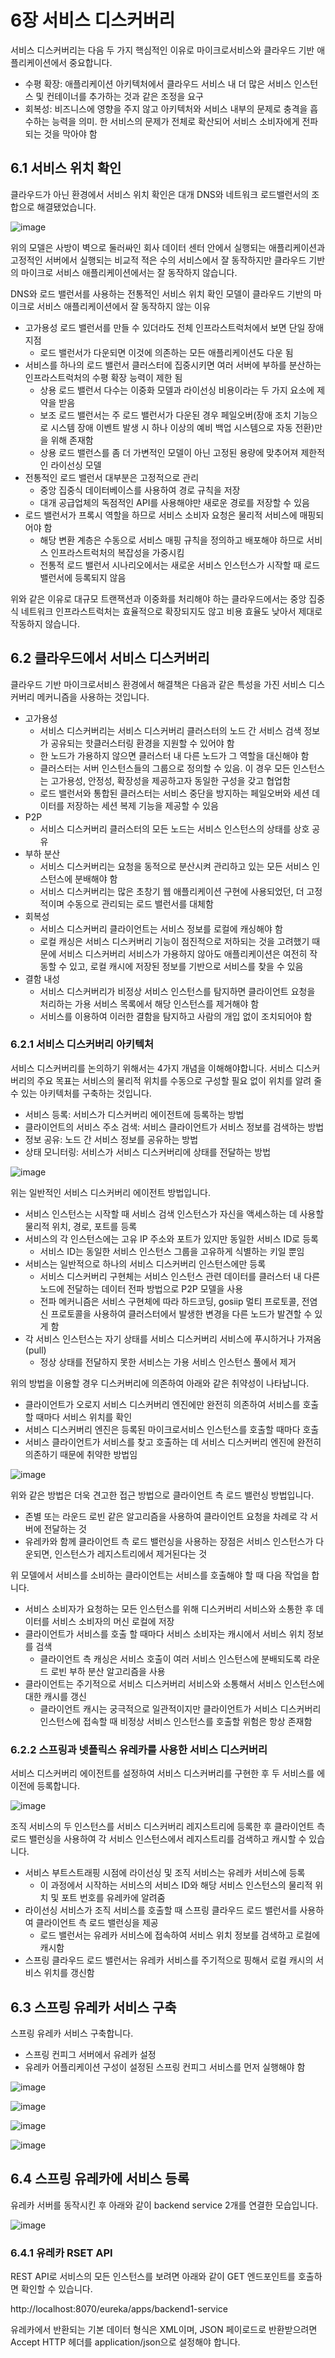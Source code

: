 # 6장 서비스 디스커버리

서비스 디스커버리는 다음 두 가지 핵심적인 이유로 마이크로서비스와 클라우드 기반 애플리케이션에서 중요합니다.

- 수평 확장: 애플리케이션 아키텍처에서 클라우드 서비스 내 더 많은 서비스 인스턴스 및 컨테이너를 추가하는 것과 같은 조정을 요구
- 회복성: 비즈니스에 영향을 주지 않고 아키텍처와 서비스 내부의 문제로 충격을 흡수하는 능력을 의미. 한 서비스의 문제가 전체로 확산되어 서비스 소비자에게 전파되는 것을 막아야 함

## 6.1 서비스 위치 확인

클라우드가 아닌 환경에서 서비스 위치 확인은 대개 DNS와 네트워크 로드밸런서의 조합으로 해결됐었습니다.

![image](./images/chapter6/image01.webp)

위의 모델은 사방이 벽으로 둘러싸인 회사 데이터 센터 안에서 실행되는 애플리케이션과 고정적인 서버에서 실행되는 비교적 적은 수의 서비스에서 잘 동작하지만 클라우드 기반의 마이크로
서비스 애플리케이션에서는 잘 동작하지 않습니다.

DNS와 로드 밸런서를 사용하는 전통적인 서비스 위치 확인 모델이 클라우드 기반의 마이크로 서비스 애플리케이션에서 잘 동작하지 않는 이유

- 고가용성 로드 밸런서를 만들 수 있더라도 전체 인프라스트럭처에서 보면 단일 장애 지점
  - 로드 밸런서가 다운되면 이것에 의존하는 모든 애플리케이션도 다운 됨
- 서비스를 하나의 로드 밸런서 클러스터에 집중시키면 여러 서버에 부하를 분산하는 인프라스트럭처의 수평 확장 능력이 제한 됨
  - 상용 로드 밸런서 다수는 이중화 모델과 라이선싱 비용이라는 두 가지 요소에 제약을 받음
  - 보조 로드 밸런서는 주 로드 밸런서가 다운된 경우 페일오버(장애 조치 기능으로 시스템 장애 이벤트 발생 시 하나 이상의 예비 백업 시스템으로 자동 전환)만을 위해 존재함
  - 상용 로드 밸런스를 좀 더 가변적인 모델이 아닌 고정된 용량에 맞추어져 제한적인 라이선싱 모델
- 전통적인 로드 밸런서 대부분은 고정적으로 관리
  - 중앙 집중식 데이터베이스를 사용하여 경로 규칙을 저장
  - 대개 공급업체의 독점적인 API를 사용해야만 새로운 경로를 저장할 수 있음
- 로드 밸런서가 프록시 역할을 하므로 서비스 소비자 요청은 물리적 서비스에 매핑되어야 함
  - 해당 변환 계층은 수동으로 서비스 매핑 규칙을 정의하고 배포해야 하므로 서비스 인프라스트럭처의 복잡성을 가중시킴
  - 전통적 로드 밸런서 시나리오에서는 새로운 서비스 인스턴스가 시작할 때 로드 밸런서에 등록되지 않음

위와 같은 이유로 대규모 트랜잭션과 이중화를 처리해야 하는 클라우드에서는 중앙 집중식 네트워크 인프라스트럭처는 효율적으로 확장되지도 않고 비용 효율도 낮아서 제대로 작동하지 않습니다.

## 6.2 클라우드에서 서비스 디스커버리

클라우드 기반 마이크로서비스 환경에서 해결책은 다음과 같은 특성을 가진 서비스 디스커버리 메커니즘을 사용하는 것입니다.

- 고가용성
  - 서비스 디스커버리는 서비스 디스커버리 클러스터의 노드 간 서비스 검색 정보가 공유되는 핫클러스터링 환경을 지원할 수 있어야 함
  - 한 노드가 가용하지 않으면 클러스터 내 다른 노드가 그 역할을 대신해야 함
  - 클러스터는 서버 인스턴스들의 그룹으로 정의할 수 있음. 이 경우 모든 인스턴스는 고가용성, 안정성, 확장성을 제공하고자 동일한 구성을 갖고 협업함
  - 로드 밸런서와 통합된 클러스터는 서비스 중단을 방지하는 페일오버와 세션 데이터를 저장하는 세션 복제 기능을 제공할 수 있음
- P2P
  - 서비스 디스커버리 클러스터의 모든 노드는 서비스 인스턴스의 상태를 상호 공유
- 부하 분산
  - 서비스 디스커버리는 요청을 동적으로 분산시켜 관리하고 있는 모든 서비스 인스턴스에 분배해야 함
  - 서비스 디스커버리는 많은 초창기 웹 애플리케이션 구현에 사용되었던, 더 고정적이며 수동으로 관리되는 로드 밸런서를 대체함
- 회복성
  - 서비스 디스커버리 클라이언트는 서비스 정보를 로컬에 캐싱해야 함
  - 로컬 캐싱은 서비스 디스커버리 기능이 점진적으로 저하되는 것을 고려했기 때문에 서비스 디스커버리 서비스가 가용하지 않아도 애플리케이션은 여전히 작동할 수 있고,
    로컬 캐시에 저장된 정보를 기반으로 서비스를 찾을 수 있음
- 결함 내성
  - 서비스 디스커버리가 비정상 서비스 인스턴스를 탐지하면 클라이언트 요청을 처리하는 가용 서비스 목록에서 해당 인스턴스를 제거해야 함
  - 서비스를 이용하여 이러한 결함을 탐지하고 사람의 개입 없이 조치되어야 함

### 6.2.1 서비스 디스커버리 아키텍처

서비스 디스커버리를 논의하기 위해서는 4가지 개념을 이해해야합니다.
서비스 디스커버리의 주요 목표는 서비스의 물리적 위치를 수동으로 구성할 필요 없이 위치를 알려 줄 수 있는 아키텍처를 구축하는 것입니다.

- 서비스 등록: 서비스가 디스커버리 에이전트에 등록하는 방법
- 클라이언트의 서비스 주소 검색: 서비스 클라이언트가 서비스 정보를 검색하는 방법
- 정보 공유: 노드 간 서비스 정보를 공유하는 방법
- 상태 모니터링: 서비스가 서비스 디스커버리에 상태를 전달하는 방법

![image](./images/chapter6/image02.webp)

위는 일반적인 서비스 디스커버리 에이전트 방법입니다.

- 서비스 인스턴스는 시작할 때 서비스 검색 인스턴스가 자신을 액세스하는 데 사용할 물리적 위치, 경로, 포트를 등록
- 서비스의 각 인스턴스에는 고유 IP 주소와 포트가 있지만 동일한 서비스 ID로 등록
  - 서비스 ID는 동일한 서비스 인스턴스 그룹을 고유하게 식별하는 키일 뿐임
- 서비스는 일반적으로 하나의 서비스 디스커버리 인스턴스에만 등록
  - 서비스 디스커버리 구현체는 서비스 인스턴스 관련 데이터를 클러스터 내 다른 노드에 전달하는 데이터 전파 방법으로 P2P 모델을 사용
  - 전파 메커니즘은 서비스 구현체에 따라 하드코딩, gosiip 멀티 프로토콜, 전염신 프로토콜을 사용하여 클러스터에서 발생한 변경을 다른 노드가 발견할 수 있게 함
- 각 서비스 인스턴스는 자기 상태를 서비스 디스커버리 서비스에 푸시하거나 가져옴(pull)
  - 정상 상태를 전달하지 못한 서비스는 가용 서비스 인스턴스 풀에서 제거

위의 방법을 이용할 경우 디스커버리에 의존하여 아래와 같은 취약성이 나타납니다.

- 클라이언트가 오로지 서비스 디스커버리 엔진에만 완전히 의존하여 서비스를 호출할 때마다 서비스 위치를 확인
- 서비스 디스커버리 엔진은 등록된 마이크로서비스 인스턴스를 호출할 때마다 호출
- 서비스 클라이언트가 서비스를 찾고 호출하는 데 서비스 디스커버리 엔진에 완전히 의존하기 때문에 취약한 방법임

![image](./images/chapter6/image03.webp)

위와 같은 방법은 더욱 견고한 접근 방법으로 클라이언트 측 로드 밸런싱 방법입니다.

- 존별 또는 라운드 로빈 같은 알고리즘을 사용하여 클라이언트 요청을 차례로 각 서버에 전달하는 것
- 유레카와 함께 클라이언트 측 로드 밸런싱을 사용하는 장점은 서비스 인스턴스가 다운되면, 인스턴스가 레지스트리에서 제거된다는 것

위 모델에서 서비스를 소비하는 클라이언트는 서비스를 호출해야 할 때 다음 작업을 합니다.

- 서비스 소비자가 요청하는 모든 인스턴스를 위해 디스커버리 서비스와 소통한 후 데이터를 서비스 소비자의 머신 로컬에 저장
- 클라이언트가 서비스를 호출 할 때마다 서비스 소비자는 캐시에서 서비스 위치 정보를 검색
  - 클라이언트 측 캐싱은 서비스 호출이 여러 서비스 인스턴스에 분배되도록 라운드 로빈 부하 분산 알고리즘을 사용
- 클라이언트는 주기적으로 서비스 디스커버리 서비스와 소통해서 서비스 인스턴스에 대한 캐시를 갱신
  - 클라이언트 캐시는 궁극적으로 일관적이지만 클라이언트가 서비스 디스커버리 인스턴스에 접속할 때 비정상 서비스 인스턴스를 호출할 위험은 항상 존재함

### 6.2.2 스프링과 넷플릭스 유레카를 사용한 서비스 디스커버리

서비스 디스커버리 에이전트를 설정하여 서비스 디스커버리를 구현한 후 두 서비스를 에이전에 등록합니다.

![image](./images/chapter6/image04.webp)

조직 서비스의 두 인스턴스를 서비스 디스커버리 레지스트리에 등록한 후 클라이언트 측 로드 밸런싱을 사용하여 각 서비스 인스턴스에서 레지스트리를 검색하고 캐시할 수 있습니다.

- 서비스 부트스트래핑 시점에 라이선싱 및 조직 서비스는 유레카 서비스에 등록
  - 이 과정에서 시작하는 서비스의 서비스 ID와 해당 서비스 인스턴스의 물리적 위치 및 포트 번호를 유레카에 알려줌
- 라이선싱 서비스가 조직 서비스를 호출할 때 스프링 클라우드 로드 밸런서를 사용하여 클라이언트 측 로드 밸런싱을 제공
  - 로드 밸런서는 유레카 서비스에 접속하여 서비스 위치 정보를 검색하고 로컬에 캐시함
- 스프링 클라우드 로드 밸런서는 유레카 서비스를 주기적으로 핑해서 로컬 캐시의 서비스 위치를 갱신함

## 6.3 스프링 유레카 서비스 구축

스프링 유레카 서비스 구축합니다.

- 스프링 컨피그 서버에서 유레카 설정
- 유레카 어플리케이션 구성이 설정된 스프링 컨피그 서비스를 먼저 실행해야 함

![image](./images/chapter6/image05.webp)

![image](./images/chapter6/image06.webp)

![image](./images/chapter6/image07.webp)

![image](./images/chapter6/image08.webp)

## 6.4 스프링 유레카에 서비스 등록

유레카 서버를 동작시킨 후 아래와 같이 backend service 2개를 연결한 모습입니다.

![image](./images/chapter6/image10.webp)

### 6.4.1 유레카 RSET API

REST API로 서비스의 모든 인스턴스를 보려면 아래와 같이 GET 엔드포인트를 호출하면 확인할 수 있습니다.

http://localhost:8070/eureka/apps/backend1-service

유레카에서 반환되는 기본 데이터 형식은 XML이며, JSON 페이로드로 반환받으려면 Accept HTTP 헤더를 application/json으로 설정해야 합니다.
